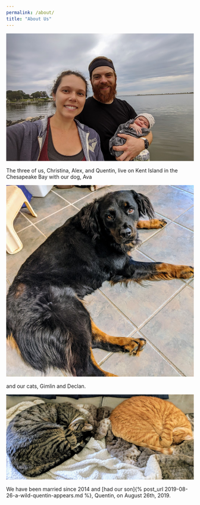 ```yaml
---
permalink: /about/
title: "About Us"
---
```


![On our morning walk](/assets/images/family-at-the-dock.jpg)

The three of us, Christina, Alex, and Quentin, live on Kent Island in the Chesapeake Bay with our dog, Ava

![Ava at Carol's house](/assets/images/ava-floor.jpg)

and our cats, Gimlin and Declan.

![Mirror cats](/assets/images/gimli-declan.jpg)

We have been married since 2014 and [had our son]{% post_url 2019-08-26-a-wild-quentin-appears.md %}, Quentin, on August 26th, 2019.

